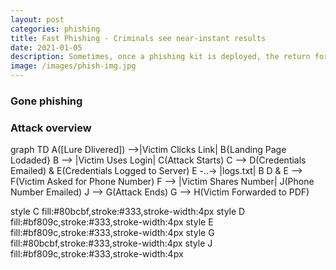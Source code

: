 ```yaml
---
layout: post
categories: phishing
title: Fast Phishing - Criminals see near-instant results
date: 2021-01-05
description: Sometimes, once a phishing kit is deployed, the return for the criminal responsible is immediate. I recently discovered a phishing kit that had intact victim logs, which offered an interesting look at the mechanics of an attack.
image: /images/phish-img.jpg
---
```


### Gone phishing




### Attack overview
<script src="https://cdn.jsdelivr.net/npm/mermaid/dist/mermaid.min.js"></script>
<script>mermaid.initialize({startOnLoad:true});</script>

<div class="mermaid">
graph TD
A([Lure Dlivered])
-->|Victim Clicks Link| B{Landing Page Lodaded}
B --> |Victim Uses Login| C(Attack Starts)
C --> D(Credentials Emailed) & E(Credentials Logged to Server)
E -..-> |logs.txt| B
D & E --> F(Victim Asked for Phone Number)
F --> |Victim Shares Number| J(Phone Number Emailed)
J --> G(Attack Ends)
G --> H(Victim Forwarded to PDF)

style C fill:#80bcbf,stroke:#333,stroke-width:4px
style D fill:#bf809c,stroke:#333,stroke-width:4px
style E fill:#bf809c,stroke:#333,stroke-width:4px
style G fill:#80bcbf,stroke:#333,stroke-width:4px
style J fill:#bf809c,stroke:#333,stroke-width:4px
</div>
